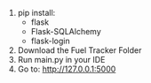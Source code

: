 1. pip install:
   * flask
   * Flask-SQLAlchemy
   * flask-login
3. Download the Fuel Tracker Folder
4. Run main.py in your IDE
5. Go to: http://127.0.0.1:5000 
